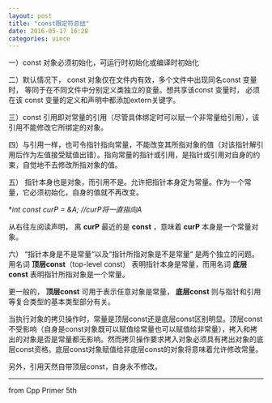 ```yaml
---
layout: post
title: "const限定符总结"
date: 2016-05-17 16:28
categories: vince
---
```


一）const 对象必须初始化，可运行时初始化或编译时初始化

二）默认情况下， const 对象仅在文件内有效，多个文件中出现同名const 变量时， 等同于在不同文件中分别定义类独立的变量。想共享该const 变量时， 必须在该 const 变量的定义和声明中都添加extern关键字。

三）const 引用即对常量的引用（尽管具体绑定时可以赋一个非常量给引用），该引用不能修改它所绑定的对象。

四）与引用一样，也可令指针指向常量，不能改变其所指对象的值（对该指针解引用后作为左值接受赋值出错）。指向常量的指针或引用，是指针或引用对自身的约束，自觉地不去修改所指对象的值。

五）  指针本身也是对象，而引用不是。允许把指针本身定为常量。作为一个常量，它必须初始化，自身的值就不再改变。

**int *const curP = &A;  //curP将一直指向A**

从右往左阅读声明， 离 **curP** 最近的是 **const** ，意味着 **curP** 本身是一个常量对象。

六）  “指针本身是不是常量“以及“指针所指对象是不是常量“ 是两个独立的问题。用名词 **顶层const**（top-level const） 表明指针本身是常量，而用名词 **底层const** 表明指针所指对象是一个常量。 
    
更一般的， **顶层const** 可用于表示任意对象是常量， **底层const** 则与指针和引用等复合类型的基本类型部分有关。

当执行对象的拷贝操作时，常量是顶层const还是底层const区别明显。顶层const不受影响（自身是const对象既可以赋值给常量也可以赋值给非常量），拷入和拷出的对象是否是常量都无影响。然而拷贝操作要求拷入对象必须具有拷出对象的底层const资格。底层const对象赋值给非底层const的对象将意味着允许修改常量。

另外，引用天然自带顶层const，自身永不修改。

---

from Cpp Primer 5th
